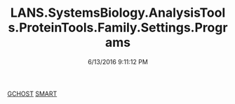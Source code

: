 ﻿---
title: LANS.SystemsBiology.AnalysisTools.ProteinTools.Family.Settings.Programs
date: 6/13/2016 9:11:12 PM
---

[GCHOST](T-LANS.SystemsBiology.AnalysisTools.ProteinTools.Family.Settings.Programs.GCHOST.html)
[SMART](T-LANS.SystemsBiology.AnalysisTools.ProteinTools.Family.Settings.Programs.SMART.html)

